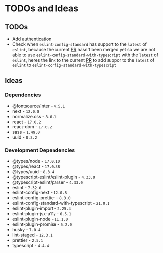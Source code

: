 # TODOs and Ideas

## TODOs

- Add authentication
- Check when `eslint-config-standard` has support to the `latest` of `eslint`, because the current [PR](https://github.com/standard/eslint-config-standard/pull/193) hasn't been merged yet so we are not able to use `eslint-config-standard-with-typescript` with the `latest` of `eslint`, heres the link to the current [PR](https://github.com/standard/eslint-config-standard-with-typescript/issues/728) to add suppor to the `latest` of `eslint` to `eslint-config-standard-with-typescript`

## Ideas

### Dependencies

- @fontsource/inter - `4.5.1`
- next - `12.0.8`
- normalize.css - `8.0.1`
- react - `17.0.2`
- react-dom - `17.0.2`
- sass - `1.49.0`
- uuid - `8.3.2`

### Development Dependencies

- @types/node - `17.0.10`
- @types/react - `17.0.38`
- @types/uuid - `8.3.4`
- @typescript-eslint/eslint-plugin - `4.33.0`
- @typescript-eslint/parser - `4.33.0`
- eslint - `7.32.0`
- eslint-config-next - `12.0.8`
- eslint-config-prettier - `8.3.0`
- eslint-config-standard-with-typescript - `21.0.1`
- eslint-plugin-import - `2.25.4`
- eslint-plugin-jsx-a11y - `6.5.1`
- eslint-plugin-node - `11.1.0`
- eslint-plugin-promise - `5.2.0`
- husky - `7.0.4`
- lint-staged - `12.3.1`
- prettier - `2.5.1`
- typescript - `4.4.4`
